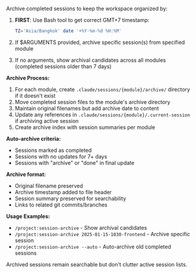 Archive completed sessions to keep the workspace organized by:

1. **FIRST**: Use Bash tool to get correct GMT+7 timestamp:
   ```bash
   TZ='Asia/Bangkok' date '+%Y-%m-%d %H:%M'
   ```

2. If $ARGUMENTS provided, archive specific session(s) from specified module
3. If no arguments, show archival candidates across all modules (completed sessions older than 7 days)

**Archive Process:**
1. For each module, create `.claude/sessions/{module}/archive/` directory if it doesn't exist
2. Move completed session files to the module's archive directory
3. Maintain original filenames but add archive date to content
4. Update any references in `.claude/sessions/{module}/.current-session` if archiving active session
5. Create archive index with session summaries per module

**Auto-archive criteria:**
- Sessions marked as completed
- Sessions with no updates for 7+ days
- Sessions with "archive" or "done" in final update

**Archive format:**
- Original filename preserved
- Archive timestamp added to file header
- Session summary preserved for searchability
- Links to related git commits/branches

**Usage Examples:**
- `/project:session-archive` - Show archival candidates
- `/project:session-archive 2025-01-15-1030-frontend` - Archive specific session
- `/project:session-archive --auto` - Auto-archive old completed sessions

Archived sessions remain searchable but don't clutter active session lists.